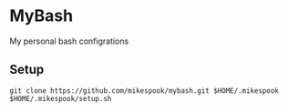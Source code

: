 MyBash
======

My personal bash configrations

Setup
-----

```
git clone https://github.com/mikespook/mybash.git $HOME/.mikespook
$HOME/.mikespook/setup.sh
```
